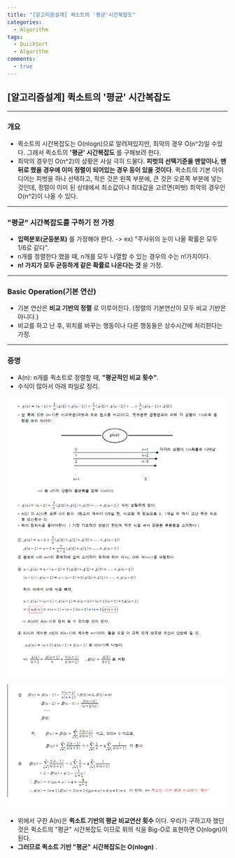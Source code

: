 ```yaml
---
title: "[알고리즘설계] 퀵소트의 '평균'시간복잡도"
categories:
  - Algorithm
tags:
  - QuickSort
  - Algorithm
comments:
  - true
---
```


## [알고리즘설계] 퀵소트의 '평균' 시간복잡도

---

### 개요
* 퀵소트의 시간복잡도는 O(nlogn)으로 알려져있지만, 최악의 경우 O(n^2)일 수있다. 그래서 퀵소트의 __'평균' 시간복잡도__ 를 구해보려 한다.
* 최악의 경우인 O(n^2)의 상황은 사실 극히 드물다. __피벗의 선택기준을 맨앞이나, 맨뒤로 했을 경우에 이미 정렬이 되어있는 경우 등이 있을 것이다__. 퀵소트의 기본 아이디어는 피벗을 하나 선택하고, 작은 것은 왼쪽 부분에, 큰 것은 오른쪽 부분에 넣는 것인데, 정렬이 이미 된 상태에서 최소값이나 최대값을 고르면(피벗) 최악의 경우인 O(n^2)이 나올 수 있다.

---

### "평균" 시간복잡도를 구하기 전 가정
* __입력분포(균등분포)__ 를 가정해야 한다. -> ex) "주사위의 눈이 나올 확률은 모두 1/6로 같다".
* n개를 정렬한다 했을 때, n개를 모두 나열할 수 있는 경우의 수는 n!가지이다.
* __n! 가지가 모두 균등하게 같은 확률로 나온다는 것__ 을 가정.

---

### Basic Operation(기본 연산)
* 기본 연산은 __비교 기반의 정렬__ 로 이루어진다. (정렬의 기본연산이 모두 비교 기반은 아니다.)
* 비교를 하고 난 후, 위치를 바꾸는 행동이나 다른 행동들은 상수시간에 처리한다는 가정.

---

### 증명
* A(n): n개를 퀵소트로 정렬할 때, __"평균적인 비교 횟수"__.
* 수식이 많아서 아래 파일로 정리.

![](/assets/img/Algorithm/quick1.png)

![](/assets/img/Algorithm/quick2.png)


* 위에서 구한 A(n)은 __퀵소트 기반의 평균 비교연산 횟수__ 이다. 우리가 구하고자 했던 것은 퀵소트의 "평균" 시간복잡도 이므로 위의 식을 Big-O로 표현하면 O(nlogn)이 된다.
* __그러므로 퀵소트 기반 "평균" 시간복잡도는 O(nlogn)__ .
